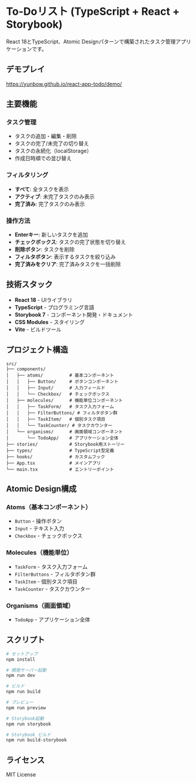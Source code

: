 # To-Doリスト (TypeScript + React + Storybook)

React 18とTypeScript、Atomic Designパターンで構築されたタスク管理アプリケーションです。

## デモプレイ
https://yunbow.github.io/react-app-todo/demo/

## 主要機能

### タスク管理
- タスクの追加・編集・削除
- タスクの完了/未完了の切り替え
- タスクの永続化（localStorage）
- 作成日時順での並び替え

### フィルタリング
- **すべて**: 全タスクを表示
- **アクティブ**: 未完了タスクのみ表示
- **完了済み**: 完了タスクのみ表示

### 操作方法
- **Enterキー**: 新しいタスクを追加
- **チェックボックス**: タスクの完了状態を切り替え
- **削除ボタン**: タスクを削除
- **フィルタボタン**: 表示するタスクを絞り込み
- **完了済みをクリア**: 完了済みタスクを一括削除

## 技術スタック

- **React 18** - UIライブラリ
- **TypeScript** - プログラミング言語
- **Storybook 7** - コンポーネント開発・ドキュメント
- **CSS Modules** - スタイリング
- **Vite** - ビルドツール

## プロジェクト構造

```
src/
├── components/
│   ├── atoms/          # 基本コンポーネント
│   │   ├── Button/     # ボタンコンポーネント
│   │   ├── Input/      # 入力フィールド
│   │   └── Checkbox/   # チェックボックス
│   ├── molecules/      # 機能単位コンポーネント
│   │   ├── TaskForm/   # タスク入力フォーム
│   │   ├── FilterButtons/ # フィルタボタン群
│   │   ├── TaskItem/   # 個別タスク項目
│   │   └── TaskCounter/ # タスクカウンター
│   └── organisms/      # 画面領域コンポーネント
│       └── TodoApp/    # アプリケーション全体
├── stories/            # Storybook用ストーリー
├── types/              # TypeScript型定義
├── hooks/              # カスタムフック
├── App.tsx             # メインアプリ
└── main.tsx            # エントリーポイント
```

## Atomic Design構成

### Atoms（基本コンポーネント）
- `Button` - 操作ボタン
- `Input` - テキスト入力
- `Checkbox` - チェックボックス

### Molecules（機能単位）
- `TaskForm` - タスク入力フォーム
- `FilterButtons` - フィルタボタン群
- `TaskItem` - 個別タスク項目
- `TaskCounter` - タスクカウンター

### Organisms（画面領域）
- `TodoApp` - アプリケーション全体

## スクリプト

```bash
# セットアップ
npm install

# 開発サーバー起動
npm run dev

# ビルド
npm run build

# プレビュー
npm run preview

# Storybook起動
npm run storybook

# Storybook ビルド
npm run build-storybook
```

## ライセンス

MIT License